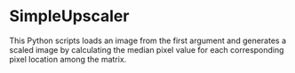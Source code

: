# SimpleUpscaler
This Python scripts loads an image from the first argument and generates a scaled image by calculating the median pixel value for each corresponding pixel location among the matrix.<br /><br />

